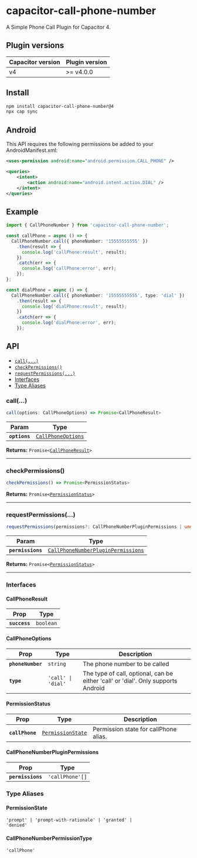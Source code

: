 # capacitor-call-phone-number

A Simple Phone Call Plugin for Capacitor 4.

## Plugin versions

| Capacitor version | Plugin version |
| ----------------- | -------------- |
| v4                | >= v4.0.0      |

## Install

```bash
npm install capacitor-call-phone-number@4
npx cap sync
```

## Android

This API requires the following permissions be added to your AndroidManifest.xml:

```xml
<uses-permission android:name="android.permission.CALL_PHONE" />

<queries>
    <intent>
        <action android:name="android.intent.action.DIAL" />
    </intent>
</queries>
```

## Example

```typescript
import { CallPhoneNumber } from 'capacitor-call-phone-number';

const callPhone = async () => {
  CallPhoneNumber.call({ phoneNumber: '15555555555' })
    .then(result => {
      console.log('callPhone:result', result);
    })
    .catch(err => {
      console.log('callPhone:error', err);
    });
};

const dialPhone = async () => {
  CallPhoneNumber.call({ phoneNumber: '15555555555', type: 'dial' })
    .then(result => {
      console.log('dialPhone:result', result);
    })
    .catch(err => {
      console.log('dialPhone:error', err);
    });
```

## API

<docgen-index>

* [`call(...)`](#call)
* [`checkPermissions()`](#checkpermissions)
* [`requestPermissions(...)`](#requestpermissions)
* [Interfaces](#interfaces)
* [Type Aliases](#type-aliases)

</docgen-index>

<docgen-api>
<!--Update the source file JSDoc comments and rerun docgen to update the docs below-->

### call(...)

```typescript
call(options: CallPhoneOptions) => Promise<CallPhoneResult>
```

| Param         | Type                                                          |
| ------------- | ------------------------------------------------------------- |
| **`options`** | <code><a href="#callphoneoptions">CallPhoneOptions</a></code> |

**Returns:** <code>Promise&lt;<a href="#callphoneresult">CallPhoneResult</a>&gt;</code>

--------------------


### checkPermissions()

```typescript
checkPermissions() => Promise<PermissionStatus>
```

**Returns:** <code>Promise&lt;<a href="#permissionstatus">PermissionStatus</a>&gt;</code>

--------------------


### requestPermissions(...)

```typescript
requestPermissions(permissions?: CallPhoneNumberPluginPermissions | undefined) => Promise<PermissionStatus>
```

| Param             | Type                                                                                          |
| ----------------- | --------------------------------------------------------------------------------------------- |
| **`permissions`** | <code><a href="#callphonenumberpluginpermissions">CallPhoneNumberPluginPermissions</a></code> |

**Returns:** <code>Promise&lt;<a href="#permissionstatus">PermissionStatus</a>&gt;</code>

--------------------


### Interfaces


#### CallPhoneResult

| Prop          | Type                 |
| ------------- | -------------------- |
| **`success`** | <code>boolean</code> |


#### CallPhoneOptions

| Prop              | Type                          | Description                                                                       |
| ----------------- | ----------------------------- | --------------------------------------------------------------------------------- |
| **`phoneNumber`** | <code>string</code>           | The phone number to be called                                                     |
| **`type`**        | <code>'call' \| 'dial'</code> | The type of call, optional, can be either 'call' or 'dial'. Only supports Android |


#### PermissionStatus

| Prop            | Type                                                        | Description                           |
| --------------- | ----------------------------------------------------------- | ------------------------------------- |
| **`callPhone`** | <code><a href="#permissionstate">PermissionState</a></code> | Permission state for callPhone alias. |


#### CallPhoneNumberPluginPermissions

| Prop              | Type                       |
| ----------------- | -------------------------- |
| **`permissions`** | <code>'callPhone'[]</code> |


### Type Aliases


#### PermissionState

<code>'prompt' | 'prompt-with-rationale' | 'granted' | 'denied'</code>


#### CallPhoneNumberPermissionType

<code>'callPhone'</code>

</docgen-api>
